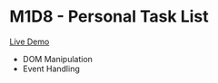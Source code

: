# M1D8 - Personal Task List

[Live Demo](https://brandaspt.github.io/M1D8/)

- DOM Manipulation
- Event Handling
